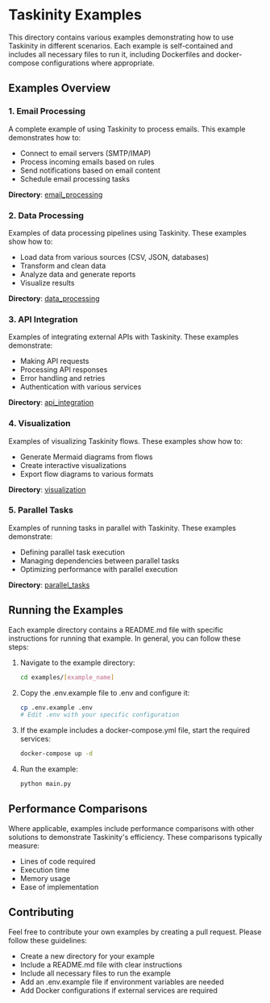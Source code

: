 # Taskinity Examples

This directory contains various examples demonstrating how to use Taskinity in different scenarios. Each example is self-contained and includes all necessary files to run it, including Dockerfiles and docker-compose configurations where appropriate.

## Examples Overview

### 1. Email Processing

A complete example of using Taskinity to process emails. This example demonstrates how to:
- Connect to email servers (SMTP/IMAP)
- Process incoming emails based on rules
- Send notifications based on email content
- Schedule email processing tasks

**Directory**: [email_processing](./email_processing/)

### 2. Data Processing

Examples of data processing pipelines using Taskinity. These examples show how to:
- Load data from various sources (CSV, JSON, databases)
- Transform and clean data
- Analyze data and generate reports
- Visualize results

**Directory**: [data_processing](./data_processing/)

### 3. API Integration

Examples of integrating external APIs with Taskinity. These examples demonstrate:
- Making API requests
- Processing API responses
- Error handling and retries
- Authentication with various services

**Directory**: [api_integration](./api_integration/)

### 4. Visualization

Examples of visualizing Taskinity flows. These examples show how to:
- Generate Mermaid diagrams from flows
- Create interactive visualizations
- Export flow diagrams to various formats

**Directory**: [visualization](./visualization/)

### 5. Parallel Tasks

Examples of running tasks in parallel with Taskinity. These examples demonstrate:
- Defining parallel task execution
- Managing dependencies between parallel tasks
- Optimizing performance with parallel execution

**Directory**: [parallel_tasks](./parallel_tasks/)

## Running the Examples

Each example directory contains a README.md file with specific instructions for running that example. In general, you can follow these steps:

1. Navigate to the example directory:
   ```bash
   cd examples/[example_name]
   ```

2. Copy the .env.example file to .env and configure it:
   ```bash
   cp .env.example .env
   # Edit .env with your specific configuration
   ```

3. If the example includes a docker-compose.yml file, start the required services:
   ```bash
   docker-compose up -d
   ```

4. Run the example:
   ```bash
   python main.py
   ```

## Performance Comparisons

Where applicable, examples include performance comparisons with other solutions to demonstrate Taskinity's efficiency. These comparisons typically measure:

- Lines of code required
- Execution time
- Memory usage
- Ease of implementation

## Contributing

Feel free to contribute your own examples by creating a pull request. Please follow these guidelines:
- Create a new directory for your example
- Include a README.md file with clear instructions
- Include all necessary files to run the example
- Add an .env.example file if environment variables are needed
- Add Docker configurations if external services are required

<!-- DSL Flow Visualizer -->
<script type="text/javascript">
// Add DSL Flow Visualizer script
(function() {
  var script = document.createElement('script');
  script.src = '/hubmail/dsl/static/js/dsl-flow-visualizer.js';
  script.async = true;
  script.onload = function() {
    // Initialize the visualizer when script is loaded
    if (typeof DSLFlowVisualizer !== 'undefined') {
      new DSLFlowVisualizer();
    }
  };
  document.head.appendChild(script);
  
  // Add CSS styles
  var style = document.createElement('style');
  style.textContent = `
    .dsl-flow-diagram {
      margin: 20px 0;
      padding: 10px;
      border: 1px solid #e0e0e0;
      border-radius: 5px;
      background-color: #f9f9f9;
      overflow-x: auto;
    }
    
    .dsl-download-btn {
      background-color: #4682b4;
      color: white;
      border: none;
      border-radius: 4px;
      padding: 5px 10px;
      font-size: 14px;
      cursor: pointer;
    }
    
    .dsl-download-btn:hover {
      background-color: #36648b;
    }
  `;
  document.head.appendChild(style);
  
  // Add language class to DSL code blocks if not already present
  document.addEventListener('DOMContentLoaded', function() {
    document.querySelectorAll('pre code').forEach(function(codeBlock) {
      var content = codeBlock.textContent.trim();
      if (content.startsWith('flow ') && !codeBlock.classList.contains('language-dsl')) {
        codeBlock.classList.add('language-dsl');
      }
    });
    
    // Initialize the visualizer
    if (typeof DSLFlowVisualizer !== 'undefined') {
      new DSLFlowVisualizer();
    }
  });
})();
</script>
